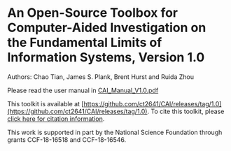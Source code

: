 # An Open-Source Toolbox for Computer-Aided Investigation on the Fundamental Limits of Information Systems, Version 1.0

Authors: Chao Tian, James S. Plank, Brent Hurst and Ruida Zhou

Please read the user manual in [CAI_Manual_V1.0.pdf](CAI_Manual_V1.0.pdf)

This toolkit is available at [https://github.com/ct2641/CAI/releases/tag/1.0](https://github.com/ct2641/CAI/releases/tag/1.0).  To cite this toolkit, please [click here for citation information](Citation.md).

This work is supported in part by the National Science Foundation through grants CCF-18-16518 and CCF-18-16546.
